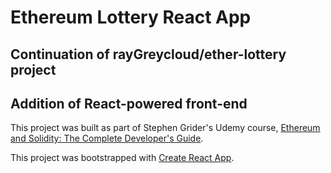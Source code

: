 # Ethereum Lottery React App

## Continuation of rayGreycloud/ether-lottery project
## Addition of React-powered front-end

This project was built as part of Stephen Grider's Udemy course, [Ethereum and Solidity: The Complete Developer's Guide](https://www.udemy.com/ethereum-and-solidity-the-complete-developers-guide/).

This project was bootstrapped with [Create React App](https://github.com/facebookincubator/create-react-app).
